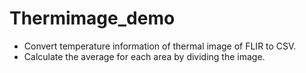 # Thermimage_demo
- Convert temperature information of thermal image of FLIR to CSV.
- Calculate the average for each area by dividing the image.
